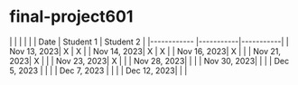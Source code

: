 # final-project601
|
|             |           |           |
| Date        | Student 1 | Student 2 |
|------------ |-----------|-----------|
| Nov 13, 2023|     X     |     X     |
| Nov 14, 2023|     X     |     X     |
| Nov 16, 2023|     X     |           |
| Nov 21, 2023|     X     |           |
| Nov 23, 2023|     X     |           |
| Nov 28, 2023|           |           |
| Nov 30, 2023|           |           |
| Dec 5, 2023 |           |           |
| Dec 7, 2023 |           |           |
| Dec 12, 2023|           |           |